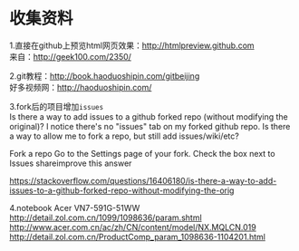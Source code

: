 # 收集资料
1.直接在github上预览html网页效果：<http://htmlpreview.github.com>    
来自：<http://geek100.com/2350/>

2.git教程：http://book.haoduoshipin.com/gitbeijing  
好多视频网：http://haoduoshipin.com/

3.fork后的项目增加`issues`    
Is there a way to add issues to a github forked repo (without modifying the original)?
I notice there's no "issues" tab on my forked github repo. Is there a way to allow me to fork a repo, but still add issues/wiki/etc?

Fork a repo
Go to the Settings page of your fork.
Check the box next to Issues
shareimprove this answer

https://stackoverflow.com/questions/16406180/is-there-a-way-to-add-issues-to-a-github-forked-repo-without-modifying-the-orig

4.notebook 
Acer VN7-591G-51WW
http://detail.zol.com.cn/1099/1098636/param.shtml
http://www.acer.com.cn/ac/zh/CN/content/model/NX.MQLCN.019
http://detail.zol.com.cn/ProductComp_param_1098636-1104201.html
